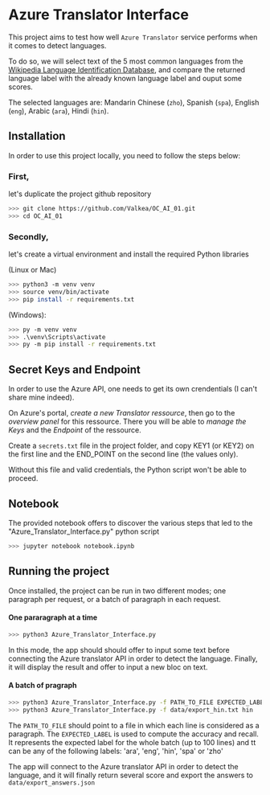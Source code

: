 # Azure Translator Interface

This project aims to test how well `Azure Translator` service performs when it comes to detect languages.

To do so, we will select text of the 5 most common languages from the [Wikipedia Language Identification Database](https://zenodo.org/record/841984), and compare the returned language label with the already known language label and ouput some scores.

The selected languages are: Mandarin Chinese (`zho`), Spanish (`spa`), English (`eng`), Arabic (`ara`), Hindi (`hin`).

## Installation

In order to use this project locally, you need to follow the steps below:

### First, 
let's duplicate the project github repository

```bash
>>> git clone https://github.com/Valkea/OC_AI_01.git
>>> cd OC_AI_01
```

### Secondly,
let's create a virtual environment and install the required Python libraries

(Linux or Mac)
```bash
>>> python3 -m venv venv
>>> source venv/bin/activate
>>> pip install -r requirements.txt
```

(Windows):
```bash
>>> py -m venv venv
>>> .\venv\Scripts\activate
>>> py -m pip install -r requirements.txt
```

## Secret Keys and Endpoint

In order to use the Azure API, one needs to get its own crendentials (I can't share mine indeed).

On Azure's portal, *create a new Translator ressource*, then go to the *overview panel* for this ressource.
There you will be able to *manage the Keys* and the *Endpoint* of the ressource.

Create a `secrets.txt` file in the project folder, and copy KEY1 (or KEY2) on the first line and the END_POINT on the second line (the values only).

Without this file and valid credentials, the Python script won't be able to proceed.

## Notebook

The provided notebook offers to discover the various steps that led to the "Azure_Translator_Interface.py" python script

```bash
>>> jupyter notebook notebook.ipynb
```

## Running the project

Once installed, the project can be run in two different modes; one paragraph per request, or a batch of paragraph in each request.

#### One pararagraph at a time
```bash
>>> python3 Azure_Translator_Interface.py
```

In this mode, the app should should offer to input some text before connecting the Azure translator API in order to detect the language.
Finally, it will display the result and offer to input a new bloc on text.

#### A batch of pragraph
```bash
>>> python3 Azure_Translator_Interface.py -f PATH_TO_FILE EXPECTED_LABEL
>>> python3 Azure_Translator_Interface.py -f data/export_hin.txt hin
```
The `PATH_TO_FILE` should point to a file in which each line is considered as a paragraph.
The `EXPECTED_LABEL` is used to compute the accuracy and recall. It represents the expected label for the whole batch (up to 100 lines) and tt can be any of the following labels: 'ara', 'eng', 'hin', 'spa' or 'zho'

The app will connect to the Azure translator API in order to detect the language, and it will finally return several score and export the answers to `data/export_answers.json`
